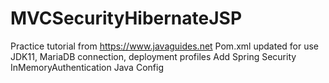 # MVCSecurityHibernateJSP
Practice tutorial from https://www.javaguides.net
Pom.xml updated for use JDK11, MariaDB connection, deployment profiles
Add Spring Security InMemoryAuthentication Java Config
